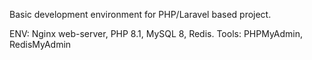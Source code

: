Basic development environment for PHP/Laravel based project.

ENV: Nginx web-server, PHP 8.1, MySQL 8, Redis.
Tools: PHPMyAdmin, RedisMyAdmin 
